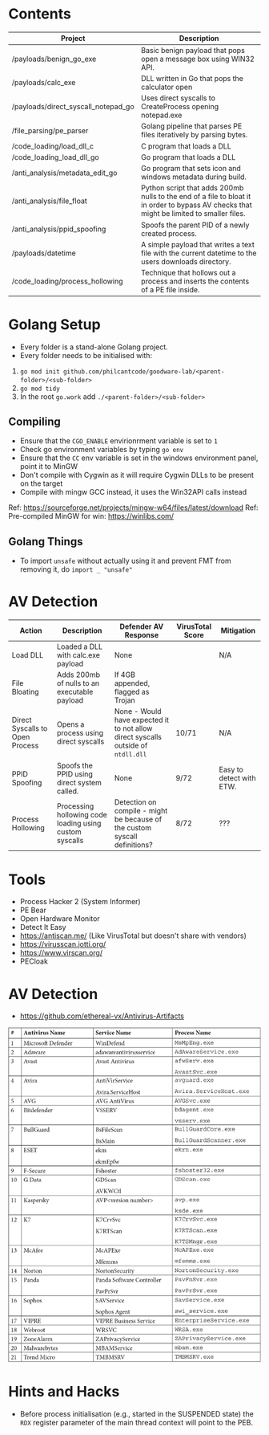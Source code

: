 # Contents

| Project | Description |
|----------|----------|
| /payloads/benign_go_exe | Basic benign payload that pops open a message box using WIN32 API.  |
| /payloads/calc_exe | DLL written in Go that pops the calculator open |
| /payloads/direct_syscall_notepad_go | Uses direct syscalls to CreateProcess opening notepad.exe | 
| /file_parsing/pe_parser | Golang pipeline that parses PE files iteratively by parsing bytes. |
| /code_loading/load_dll_c | C program that loads a DLL |
| /code_loading_load_dll_go | Go program that loads a DLL |
| /anti_analysis/metadata_edit_go | Go program that sets icon and windows metadata during build. |
| /anti_analysis/file_float | Python script that adds 200mb nulls to the end of a file to bloat it in order to bypass AV checks that might be limited to smaller files. |
| /anti_analysis/ppid_spoofing | Spoofs the parent PID of a newly created process. |
| /payloads/datetime | A simple payload that writes a text file with the current datetime to the users downloads directory. |
| /code_loading/process_hollowing | Technique that hollows out a process and inserts the contents of a PE file inside.  |

# Golang Setup

- Every folder is a stand-alone Golang project.
- Every folder needs to be initialised with:

1. `go mod init github.com/philcantcode/goodware-lab/<parent-folder>/<sub-folder>`
2. `go mod tidy`
3. In the root `go.work` add `./<parent-folder>/<sub-folder>` 

## Compiling

- Ensure that the `CGO_ENABLE` envirionrment variable is set to `1`
- Check go environment variables by typing `go env`
- Ensure that the `CC` env variable is set in the windows environment panel, point it to MinGW
- Don't compile with Cygwin as it will require Cygwin DLLs to be present on the target
- Compile with mingw GCC instead, it uses the Win32API calls instead

Ref: https://sourceforge.net/projects/mingw-w64/files/latest/download
Ref: Pre-compiled MinGW for win: https://winlibs.com/

## Golang Things

- To import `unsafe` without actually using it and prevent FMT from removing it, do `import _ "unsafe"`

# AV Detection

| Action | Description | Defender AV Response | VirusTotal Score | Mitigation |
|----------|----------|----------|----------|----------|
| Load DLL | Loaded a DLL with calc.exe payload | None | | N/A |
| File Bloating | Adds 200mb of nulls to an executable payload | If 4GB appended, flagged as Trojan | | | Try padding with legit strings instead of nulls |
| Direct Syscalls to Open Process | Opens a process using direct syscalls | None - Would have expected it to not allow direct syscalls outside of `ntdll.dll` | 10/71 | N/A |
| PPID Spoofing | Spoofs the PPID using direct system called. | None | 9/72 | Easy to detect with ETW. |
| Process Hollowing | Processing hollowing code loading using custom syscalls | Detection on compile - might be because of the custom syscall definitions? | 8/72 | ??? |

# Tools

- Process Hacker 2 (System Informer)
- PE Bear
- Open Hardware Monitor
- Detect It Easy
- https://antiscan.me/ (Like VirusTotal but doesn't share with vendors)
- https://virusscan.jotti.org/
- https://www.virscan.org/
- PECloak

# AV Detection

- https://github.com/ethereal-vx/Antivirus-Artifacts

![Alt text](image.png)

# Hints and Hacks

- Before process initialisation (e.g., started in the SUSPENDED state) the `RDX` register parameter of the main thread context will point to the PEB. 
